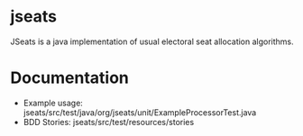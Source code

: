 jseats
======

JSeats is a java implementation of usual electoral seat allocation algorithms.

Documentation
=============

 * Example usage: jseats/src/test/java/org/jseats/unit/ExampleProcessorTest.java
 * BDD Stories: jseats/src/test/resources/stories